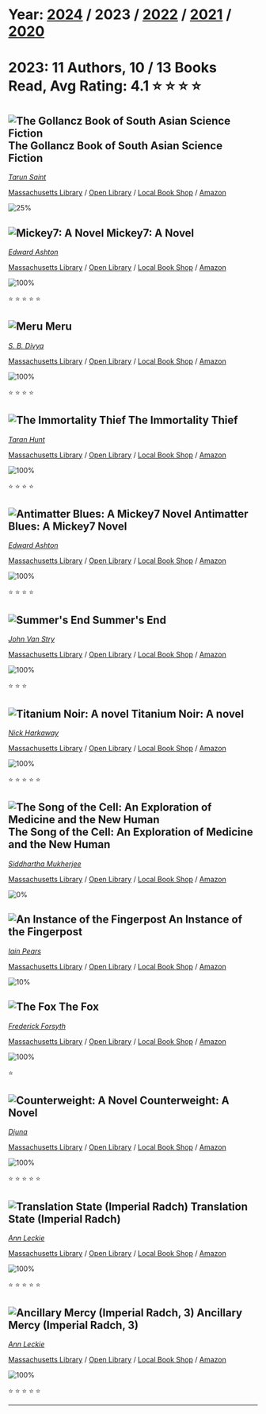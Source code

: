 # Year: [2024](../books/) / 2023 / [2022](../books/2022) / [2021](../books/2021) / [2020](../books/2020) 
# 2023: 11 Authors, 10 / 13 Books Read, Avg Rating: 4.1 :star: :star: :star: :star:

## ![The Gollancz Book of South Asian Science Fiction](https://covers.openlibrary.org/b/isbn/978-9388322058-M.jpg) The Gollancz Book of South Asian Science Fiction
*[Tarun Saint](../authors/TarunSaint)*

[Massachusetts Library](https://library.minlib.net/search/i=9789388322058) / [Open Library](https://openlibrary.org/isbn/9789388322058) / [Local Book Shop](https://bookshop.org/book/9789388322058) / [Amazon](https://amazon.com/dp/9388322053)

![25%](https://geps.dev/progress/25) 



## ![Mickey7: A Novel](https://covers.openlibrary.org/b/isbn/978-1250275035-M.jpg) Mickey7: A Novel
*[Edward Ashton](../authors/EdwardAshton)*

[Massachusetts Library](https://library.minlib.net/search/i=9781250275035) / [Open Library](https://openlibrary.org/isbn/9781250275035) / [Local Book Shop](https://bookshop.org/book/9781250275035) / [Amazon](https://amazon.com/dp/1250275032)

![100%](https://geps.dev/progress/100) 

:star: :star: :star: :star: :star:

## ![Meru](https://covers.openlibrary.org/b/isbn/9781662505096-M.jpg) Meru
*[S. B. Divya](../authors/SBDivya)*

[Massachusetts Library](https://library.minlib.net/search/i=9781662505096) / [Open Library](https://openlibrary.org/isbn/9781662505096) / [Local Book Shop](https://bookshop.org/book/9781662505096) / [Amazon](https://amazon.com/dp/1662505094)

![100%](https://geps.dev/progress/100) 

:star: :star: :star: :star:

## ![The Immortality Thief](https://covers.openlibrary.org/b/isbn/9781786185129-M.jpg) The Immortality Thief
*[Taran Hunt](../authors/TaranHunt)*

[Massachusetts Library](https://library.minlib.net/search/i=9781786185129) / [Open Library](https://openlibrary.org/isbn/9781786185129) / [Local Book Shop](https://bookshop.org/book/9781786185129) / [Amazon](https://amazon.com/dp/1786185121)

![100%](https://geps.dev/progress/100) 

:star: :star: :star: :star:

## ![Antimatter Blues: A Mickey7 Novel](https://covers.openlibrary.org/b/isbn/9781250275059-M.jpg) Antimatter Blues: A Mickey7 Novel
*[Edward Ashton](../authors/EdwardAshton)*

[Massachusetts Library](https://library.minlib.net/search/i=9781250275059) / [Open Library](https://openlibrary.org/isbn/9781250275059) / [Local Book Shop](https://bookshop.org/book/9781250275059) / [Amazon](https://amazon.com/dp/1250275059)

![100%](https://geps.dev/progress/100) 

:star: :star: :star: :star:

## ![Summer's End](https://images-us.bookshop.org/ingram/9781982192297.jpg?height=300&v=v2) Summer's End
*[John Van Stry](../authors/JohnVanStry)*

[Massachusetts Library](https://library.minlib.net/search/i=9781982192297) / [Open Library](https://openlibrary.org/isbn/9781982192297) / [Local Book Shop](https://bookshop.org/book/9781982192297) / [Amazon](https://amazon.com/dp/1982192291)

![100%](https://geps.dev/progress/100) 

:star: :star: :star:

## ![Titanium Noir: A novel](https://covers.openlibrary.org/b/isbn/9780593535363-M.jpg) Titanium Noir: A novel
*[Nick Harkaway](../authors/NickHarkaway)*

[Massachusetts Library](https://library.minlib.net/search/i=9780593535363) / [Open Library](https://openlibrary.org/isbn/9780593535363) / [Local Book Shop](https://bookshop.org/book/9780593535363) / [Amazon](https://amazon.com/dp/0593535367)

![100%](https://geps.dev/progress/100) 

:star: :star: :star: :star: :star:

## ![The Song of the Cell: An Exploration of Medicine and the New Human](https://covers.openlibrary.org/b/isbn/9781982117351-M.jpg) The Song of the Cell: An Exploration of Medicine and the New Human
*[Siddhartha Mukherjee](../authors/SiddharthaMukherjee)*

[Massachusetts Library](https://library.minlib.net/search/i=9781982117351) / [Open Library](https://openlibrary.org/isbn/9781982117351) / [Local Book Shop](https://bookshop.org/book/9781982117351) / [Amazon](https://amazon.com/dp/1982117354)

![0%](https://geps.dev/progress/0) 



## ![An Instance of the Fingerpost](https://covers.openlibrary.org/b/isbn/9780425167724-M.jpg) An Instance of the Fingerpost
*[Iain Pears](../authors/IainPears)*

[Massachusetts Library](https://library.minlib.net/search/i=9780425167724) / [Open Library](https://openlibrary.org/isbn/9780425167724) / [Local Book Shop](https://bookshop.org/book/9780425167724) / [Amazon](https://amazon.com/dp/0425167720)

![10%](https://geps.dev/progress/10) 



## ![The Fox](https://books.google.com/books/content?id=whmtDwAAQBAJ&w=96&img=1&zoom=5&printsec=frontcover) The Fox
*[Frederick Forsyth](../authors/FrederickForsyth)*

[Massachusetts Library](https://library.minlib.net/search/i=9780525538424) / [Open Library](https://openlibrary.org/isbn/9780525538424) / [Local Book Shop](https://bookshop.org/book/9780525538424) / [Amazon](https://amazon.com/dp/0525538429)

![100%](https://geps.dev/progress/100) 

:star:

## ![Counterweight: A Novel](https://covers.openlibrary.org/b/isbn/9780593317211-M.jpg) Counterweight: A Novel
*[Djuna](../authors/Djuna)*

[Massachusetts Library](https://library.minlib.net/search/i=9780593317211) / [Open Library](https://openlibrary.org/isbn/9780593317211) / [Local Book Shop](https://bookshop.org/book/9780593317211) / [Amazon](https://amazon.com/dp/0593317211)

![100%](https://geps.dev/progress/100) 

:star: :star: :star: :star: :star:

## ![Translation State (Imperial Radch)](https://covers.openlibrary.org/b/isbn/9780316289719-M.jpg) Translation State (Imperial Radch)
*[Ann Leckie](../authors/AnnLeckie)*

[Massachusetts Library](https://library.minlib.net/search/i=9780316289719) / [Open Library](https://openlibrary.org/isbn/9780316289719) / [Local Book Shop](https://bookshop.org/book/9780316289719) / [Amazon](https://amazon.com/dp/031628971X)

![100%](https://geps.dev/progress/100) 

:star: :star: :star: :star: :star:

## ![Ancillary Mercy (Imperial Radch, 3)](https://covers.openlibrary.org/b/isbn/9780316246682-M.jpg) Ancillary Mercy (Imperial Radch, 3)
*[Ann Leckie](../authors/AnnLeckie)*

[Massachusetts Library](https://library.minlib.net/search/i=9780316246682) / [Open Library](https://openlibrary.org/isbn/9780316246682) / [Local Book Shop](https://bookshop.org/book/9780316246682) / [Amazon](https://amazon.com/dp/0316246689)

![100%](https://geps.dev/progress/100) 

:star: :star: :star: :star: :star:

---
